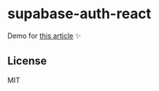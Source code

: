 # supabase-auth-react

Demo for [this article](https://hyperfoo.io/posts/supabase-authentication-react) ✨

## License

MIT

